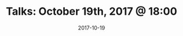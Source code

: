 ---
title:  "Talks: October 19th, 2017 @ 18:00"
date:   2017-10-19
meetup_id: "242552240"
meetup_url: "https://www.meetup.com/CocoaHeads-Montreal/events/242552240/"
venue_name: "AmpMe"
venue_address: "4 Place Ville-Marie, Suite 505, Montréal, QC"
venue_address_map_url: "https://maps.google.com/maps?f=q&hl=en&q=4+Place+Ville-Marie%2C+Suite+505%2C+Montr%C3%A9al%2C+QC%2C+ca"
speakers:
  - name: "Danny Yassine"
    title: "Advanced Notifications With UserNotifications and UserNotificationsUI Framework"
    twitter: danyassine
  - name: "Your talk could be here!"
---